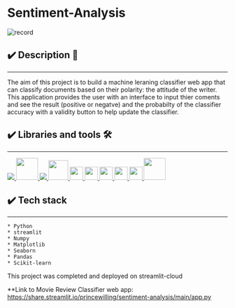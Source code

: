 # Sentiment-Analysis

![record](https://user-images.githubusercontent.com/97766398/150579762-5fcd3f90-078e-45c7-b2f4-23a9c0089922.gif)


## ✔️ **Description** 📑
___
The aim of this project is to build a machine leraning classifier web app  that can classify documents based on their polarity: the attitude of the
writer. 
This application provides the user with an interface to input thier coments and see the result (positive or negatve) and the probabilty of the classifier accuracy with a validity button to help update the classifier.

## **✔️ Libraries and tools 🛠️**
___
<a href="https://www.python.org" target="_blank"> <img src="https://img.icons8.com/color/48/000000/python.png"/> </a>
<a href="https://git-scm.com/" target="_blank"> <img src="https://img.icons8.com/color/48/000000/git.png" height="50"> </a>
<a href="https://code.visualstudio.com/" target="_blank"> <img src="https://img.icons8.com/color/48/000000/visual-studio-code-2019.png"/>
    <img height="45" src="https://img.icons8.com/dusk/64/000000/anaconda.png"/>
    <img height="30" src="https://upload.wikimedia.org/wikipedia/commons/thumb/0/05/Scikit_learn_logo_small.svg/1280px-Scikit_learn_logo_small.svg.png">
    <img height="30" src="https://raw.githubusercontent.com/numpy/numpy/7e7f4adab814b223f7f917369a72757cd28b10cb/branding/icons/numpylogo.svg">
    <img height="30" src="https://raw.githubusercontent.com/pandas-dev/pandas/761bceb77d44aa63b71dda43ca46e8fd4b9d7422/web/pandas/static/img/pandas.svg">
    <img height="30" src="https://matplotlib.org/_static/logo2.svg">
    <img height="30" src="https://jehyunlee.github.io/2020/09/09/Python-DS-31-seaborn_upgrade/31-seaborn_upgrade_1.png">
    <a href="https://git-scm.com/" target="_blank"> <img src="https://assets.website-files.com/5dc3b47ddc6c0c2a1af74ad0/5e181830b827fae3a2541766_RGB_Logo_Vertical_Color_Dark_Bg.png" height="50"> </a>
    
  
  ##  **✔️ Tech stack**
___
    * Python 
    * streamlit
    * Numpy
    * Matplotlib
    * Seaborn
    * Pandas 
    * Scikit-learn
  
 This project was completed and deployed on streamlit-cloud
  
  **Link to Movie Review Classifier web app: https://share.streamlit.io/princewilling/sentiment-analysis/main/app.py
